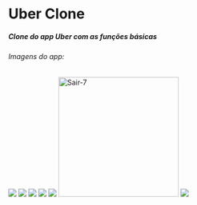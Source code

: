 # Uber Clone
##### Clone do app Uber com as funções básicas
###### Imagens do app:
![](https://media.giphy.com/media/eNA2TzpUFvi189QTOZ/giphy.gif)
![](https://media.giphy.com/media/CGg2m3PrYq1UTLIQaO/giphy.gif)
![](https://media.giphy.com/media/qBeboj1HI1fQ07f5MX/giphy.gif)
![](https://media.giphy.com/media/WeFyp5JHs7wm01aZyG/giphy.gif)
![](https://media.giphy.com/media/bClySUYzGqeHQg2gUQ/giphy.gif)
<img src="https://i.ibb.co/Vgfgr96/Sair-7.png" alt="Sair-7" width="240">
![](https://ibb.co/gSkSH9Y.png)

